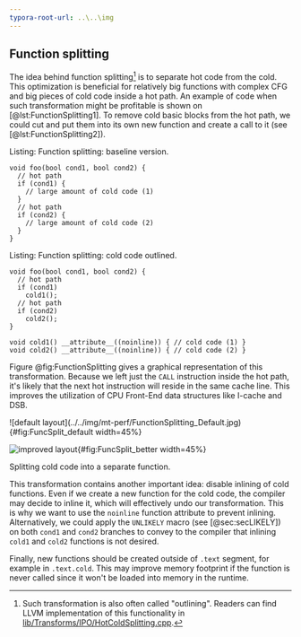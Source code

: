 ```yaml
---
typora-root-url: ..\..\img
---
```


## Function splitting 

The idea behind function splitting[^13] is to separate hot code from the cold. This optimization is beneficial for relatively big functions with complex CFG and big pieces of cold code inside a hot path. An example of code when such transformation might be profitable is shown on [@lst:FunctionSplitting1]. To remove cold basic blocks from the hot path, we could cut and put them into its own new function and create a call to it (see [@lst:FunctionSplitting2]).

Listing: Function splitting: baseline version.

~~~~ {#lst:FunctionSplitting1 .cpp}
void foo(bool cond1, bool cond2) {
  // hot path
  if (cond1) {
    // large amount of cold code (1)
  }
  // hot path
  if (cond2) {
    // large amount of cold code (2)
  }
}
~~~~~~~~~~~~~~~~~~~~~~~~~~~~~~~~~~~~~~~~~~~~~~~~~

Listing: Function splitting: cold code outlined.

~~~~ {#lst:FunctionSplitting2 .cpp}
void foo(bool cond1, bool cond2) {
  // hot path
  if (cond1)
    cold1(); 
  // hot path
  if (cond2)
    cold2(); 
}

void cold1() __attribute__((noinline)) { // cold code (1) }
void cold2() __attribute__((noinline)) { // cold code (2) }
~~~~~~~~~~~~~~~~~~~~~~~~~~~~~~~~~~~~~~~~~~~~~~~~~

Figure @fig:FunctionSplitting gives a graphical representation of this transformation. Because we left just the `CALL` instruction inside the hot path, it's likely that the next hot instruction will reside in the same cache line. This improves the utilization of CPU Front-End data structures like I-cache and DSB.

<div id="fig:FunctionSplitting">
![default layout](../../img/mt-perf/FunctionSplitting_Default.jpg){#fig:FuncSplit_default width=45%}

![improved layout](../../img/mt-perf/FunctionSplitting_Improved.jpg){#fig:FuncSplit_better width=45%}

Splitting cold code into a separate function.
</div>

This transformation contains another important idea: disable inlining of cold functions. Even if we create a new function for the cold code, the compiler may decide to inline it, which will effectively undo our transformation. This is why we want to use the `noinline` function attribute to prevent inlining. Alternatively, we could apply the `UNLIKELY` macro (see [@sec:secLIKELY]) on both `cond1` and `cond2` branches to convey to the compiler that inlining `cold1` and `cold2` functions is not desired.

Finally, new functions should be created outside of `.text` segment, for example in `.text.cold`. This may improve memory footprint if the function is never called since it won't be loaded into memory in the runtime.

[^13]: Such transformation is also often called "outlining". Readers can find LLVM implementation of this functionality in [lib/Transforms/IPO/HotColdSplitting.cpp](http://llvm.org/doxygen/HotColdSplitting_8cpp_source.html).
